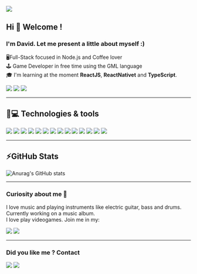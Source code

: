 
![](https://komarev.com/ghpvc/?username=DaviNeves0&color=74c77a)
## Hi 👋 Welcome ! 

### I'm David. Let me present a little about myself :)

🖥Full-Stack focused in Node.js and Coffee lover </br>
🕹 Game Developer in free time using the GML language </br>
🎓 I'm learning at the moment <strong>ReactJS</strong>, <strong>ReactNativet</strong> and <strong>TypeScript</strong>.</br>

[<img src = "https://img.shields.io/badge/facebook-%231877F2.svg?&style=for-the-badge&logo=facebook&logoColor=white">](https://www.facebook.com/davi.neves.7)
[<img src= "https://img.shields.io/badge/Instagram-E4405F?style=for-the-badge&logo=instagram&logoColor=white">](https://www.instagram.com/davis.neves/?hl=pt-br)
[<img src="https://img.shields.io/badge/LinkedIn-0077B5?style=for-the-badge&logo=linkedin&logoColor=white">](https://www.linkedin.com/in/davi-neves-a50573201/)
<hr>

## 🚀💻 Technologies & tools
<img src="https://img.shields.io/badge/HTML5-E34F26?style=for-the-badge&logo=html5&logoColor=white"> <img src="https://img.shields.io/badge/CSS3-1572B6?style=for-the-badge&logo=css3&logoColor=white"> <img src="https://img.shields.io/badge/JavaScript-F7DF1E?style=for-the-badge&logo=javascript&logoColor=black"> <img src="https://img.shields.io/badge/Bootstrap-563D7C?style=for-the-badge&logo=bootstrap&logoColor=white"> <img src="https://img.shields.io/badge/Node.js-43853D?style=for-the-badge&logo=node.js&logoColor=white"> <img src="https://img.shields.io/badge/Yarn-2C8EBB?style=for-the-badge&logo=yarn&logoColor=white"> <img src="https://img.shields.io/badge/npm-CB3837?style=for-the-badge&logo=npm&logoColor=white"> <img src="https://img.shields.io/badge/Express.js-404D59?style=for-the-badge&logo=express&logoColor=white"> <img src="https://img.shields.io/badge/TypeScript-007ACC?style=for-the-badge&logo=typescript&logoColor=white"> <img src="https://img.shields.io/badge/React-20232A?style=for-the-badge&logo=react&logoColor=61DAFB"> <img src="https://img.shields.io/badge/React_Native-20232A?style=for-the-badge&logo=react&logoColor=61DAFB"> <img src="https://img.shields.io/badge/MongoDB-4EA94B?style=for-the-badge&logo=mongodb&logoColor=white"> <img src="https://img.shields.io/badge/Visual_Studio_2019-5C2D91?style=for-the-badge&logo=visual%20studio&logoColor=white"> <img src="https://img.shields.io/badge/Git-F05032?style=for-the-badge&logo=git&logoColor=white">
<hr>

## ⚡GitHub Stats 

![Anurag's GitHub stats](https://github-readme-stats.vercel.app/api?username=DaviNeves0&show_icons=true&theme=gotham&hide_border=true&hide=contribs,issues)
<hr>

### Curiosity about me 🤗

I love music and playing instruments like electric guitar, bass and drums. Currently working on a music album.</br>
I love play videogames. Join me in my:

[<img src="https://img.shields.io/badge/PlayStation-003791?style=for-the-badge&logo=playstation&logoColor=white">](https://my.playstation.com/profile/Unskiller69)
[<img src="https://img.shields.io/badge/Steam-000000?style=for-the-badge&logo=steam&logoColor=white">]()
 <hr>
 
### Did you like me ? Contact 

<img src="https://img.shields.io/badge/WhatsApp-25D366?style=for-the-badge&logo=whatsapp&logoColor=white"> <img src="https://img.shields.io/badge/Gmail-D14836?style=for-the-badge&logo=gmail&logoColor=white">






  


 





